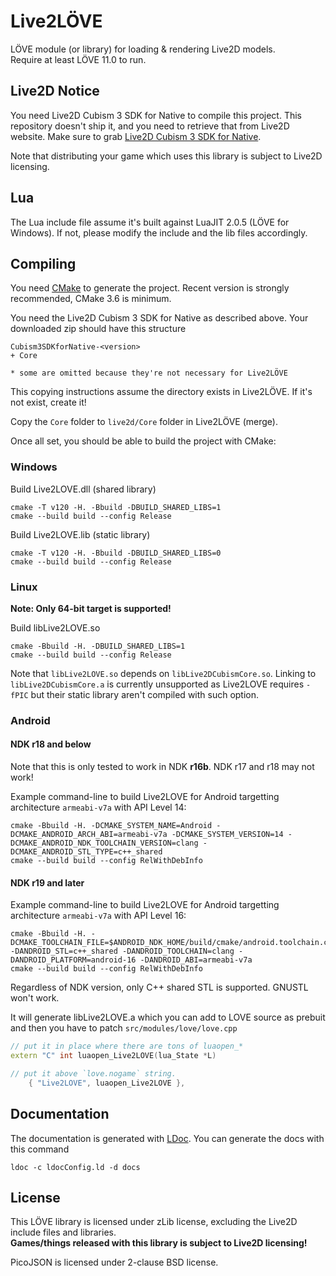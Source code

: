 Live2LÖVE
=========

LÖVE module (or library) for loading & rendering Live2D models.  
Require at least LÖVE 11.0 to run.

Live2D Notice
-------------

You need Live2D Cubism 3 SDK for Native to compile this project. This repository doesn't ship it, and you need to retrieve that from Live2D website.
Make sure to grab [Live2D Cubism 3 SDK for Native](https://live2d.github.io/).

Note that distributing your game which uses this library is subject to Live2D licensing.

Lua
---

The Lua include file assume it's built against LuaJIT 2.0.5 (LÖVE for Windows). If not, please modify the include and the lib files accordingly.

Compiling
---------

You need [CMake](https://cmake.org/) to generate the project. Recent version is strongly recommended, CMake 3.6 is minimum.

You need the Live2D Cubism 3 SDK for Native as described above. Your downloaded zip should have this structure

```
Cubism3SDKforNative-<version>
+ Core

* some are omitted because they're not necessary for Live2LÖVE
```

This copying instructions assume the directory exists in Live2LÖVE. If it's not exist, create it!

Copy the `Core` folder to `live2d/Core` folder in Live2LÖVE (merge).

Once all set, you should be able to build the project with CMake:

### Windows

Build Live2LOVE.dll (shared library)

```
cmake -T v120 -H. -Bbuild -DBUILD_SHARED_LIBS=1
cmake --build build --config Release
```

Build Live2LOVE.lib (static library)

```
cmake -T v120 -H. -Bbuild -DBUILD_SHARED_LIBS=0
cmake --build build --config Release
```

### Linux

**Note: Only 64-bit target is supported!**

Build libLive2LOVE.so

```
cmake -Bbuild -H. -DBUILD_SHARED_LIBS=1
cmake --build build --config Release
```

Note that `libLive2LOVE.so` depends on `libLive2DCubismCore.so`. Linking to `libLive2DCubismCore.a` is currently
unsupported as Live2LOVE requires `-fPIC` but their static library aren't compiled with such option.

### Android

#### NDK r18 and below

Note that this is only tested to work in NDK **r16b**. NDK r17 and r18 may not work!

Example command-line to build Live2LOVE for Android targetting architecture `armeabi-v7a` with API Level 14:

```
cmake -Bbuild -H. -DCMAKE_SYSTEM_NAME=Android -DCMAKE_ANDROID_ARCH_ABI=armeabi-v7a -DCMAKE_SYSTEM_VERSION=14 -DCMAKE_ANDROID_NDK_TOOLCHAIN_VERSION=clang -DCMAKE_ANDROID_STL_TYPE=c++_shared
cmake --build build --config RelWithDebInfo
```

#### NDK r19 and later

Example command-line to build Live2LOVE for Android targetting architecture `armeabi-v7a` with API Level 16:

```
cmake -Bbuild -H. -DCMAKE_TOOLCHAIN_FILE=$ANDROID_NDK_HOME/build/cmake/android.toolchain.cmake -DANDROID_STL=c++_shared -DANDROID_TOOLCHAIN=clang -DANDROID_PLATFORM=android-16 -DANDROID_ABI=armeabi-v7a
cmake --build build --config RelWithDebInfo
```

Regardless of NDK version, only C++ shared STL is supported. GNUSTL won't work.

It will generate libLive2LOVE.a which you can add to LOVE source as prebuit and then you have to patch `src/modules/love/love.cpp`

```cpp
// put it in place where there are tons of luaopen_*
extern "C" int luaopen_Live2LOVE(lua_State *L)

// put it above `love.nogame` string.
	{ "Live2LOVE", luaopen_Live2LOVE },
```

Documentation
-------------

The documentation is generated with [LDoc](https://github.com/stevedonovan/LDoc). You can generate the docs with this command

```
ldoc -c ldocConfig.ld -d docs
```

License
-------

This LÖVE library is licensed under zLib license, excluding the Live2D include files and libraries.  
**Games/things released with this library is subject to Live2D licensing!**

PicoJSON is licensed under 2-clause BSD license.
